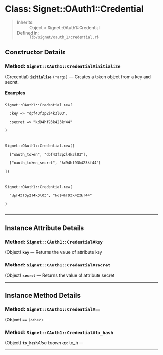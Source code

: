 # Class: Signet::OAuth1::Credential #
<dl>
<blockquote><dt>Inherits:</dt>
<dd>Object > Signet::OAuth1::Credential</dd>
<dt>Defined in:</dt>
<dd><code>lib/signet/oauth_1/credential.rb</code></dd>
</dl>
<h2>Constructor Details</h2>
<h3>Method: <code>Signet::OAuth1::Credential#initialize</code></h3>
(Credential)  <b><code>initialize</code></b> <code>(*args)</code> — Creates a token object from a key and secret.<br>
<h4>Examples</h4>
<h5></h5>
<pre><code>Signet::OAuth1::Credential.new(<br>
  :key =&gt; "dpf43f3p2l4k3l03",<br>
  :secret =&gt; "kd94hf93k423kf44"<br>
)<br>
</code></pre>
<h5></h5>
<pre><code>Signet::OAuth1::Credential.new([<br>
  ["oauth_token", "dpf43f3p2l4k3l03"],<br>
  ["oauth_token_secret", "kd94hf93k423kf44"]<br>
])<br>
</code></pre>
<h5></h5>
<pre><code>Signet::OAuth1::Credential.new(<br>
  "dpf43f3p2l4k3l03", "kd94hf93k423kf44"<br>
)<br>
</code></pre>
<hr />
<h2>Instance Attribute Details</h2>
<h3>Method: <code>Signet::OAuth1::Credential#key</code></h3>
(Object)  <b><code>key</code></b> — Returns the value of attribute key<br>
<h3>Method: <code>Signet::OAuth1::Credential#secret</code></h3>
(Object)  <b><code>secret</code></b> — Returns the value of attribute secret<br>
<hr />
<h2>Instance Method Details</h2>
<h3>Method: <code>Signet::OAuth1::Credential#==</code></h3>
(Object)  <b><code>==</code></b> <code>(other)</code> —<br>
<h3>Method: <code>Signet::OAuth1::Credential#to_hash</code></h3>
(Object)  <b><code>to_hash</code></b><i>Also known as:</i> to_h —<br>
<hr />